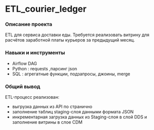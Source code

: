# ETL_courier_ledger

### Описание проекта
ETL для сервиса доставки еды. Требуется реализовать витрину для расчётов заработной платы курьеров за предыдущий месяц. 

### Навыки и инструменты
* Airflow DAG
* Python : requests ,парсинг json
* SQL : агрегатные функции, подзапросы, джоины, merge

### Общий вывод
ETL-процесс реализован:
- выгрузка данных из API по странично 
- заполнение таблиц staging-слоя данными формата JSON
- инкрементарная загрузка данных из Staging-слоя в слой DDS и заполнение витрины в слое CDM




